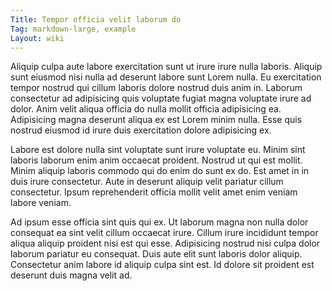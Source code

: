 ```yaml
---
Title: Tempor officia velit laborum do
Tag: markdown-large, example
Layout: wiki
---
```

Aliquip culpa aute labore exercitation sunt ut irure irure nulla laboris. Aliquip sunt eiusmod nisi nulla ad deserunt labore sunt Lorem nulla. Eu exercitation tempor nostrud qui cillum laboris dolore nostrud duis anim in. Laborum consectetur ad adipisicing quis voluptate fugiat magna voluptate irure ad dolor. Anim velit aliqua officia do nulla mollit officia adipisicing ea. Adipisicing magna deserunt aliqua ex est Lorem minim nulla. Esse quis nostrud eiusmod id irure duis exercitation dolore adipisicing ex.

Labore est dolore nulla sint voluptate sunt irure voluptate eu. Minim sint laboris laborum enim anim occaecat proident. Nostrud ut qui est mollit. Minim aliquip laboris commodo qui do enim do sunt ex do. Est amet in in duis irure consectetur. Aute in deserunt aliquip velit pariatur cillum consectetur. Ipsum reprehenderit officia mollit velit amet enim veniam labore veniam.

Ad ipsum esse officia sint quis qui ex. Ut laborum magna non nulla dolor consequat ea sint velit cillum occaecat irure. Cillum irure incididunt tempor aliqua aliquip proident nisi est qui esse. Adipisicing nostrud nisi culpa dolor laborum pariatur eu consequat. Duis aute elit sunt laboris dolor aliquip. Consectetur anim labore id aliquip culpa sint est. Id dolore sit proident est deserunt duis magna velit ad.